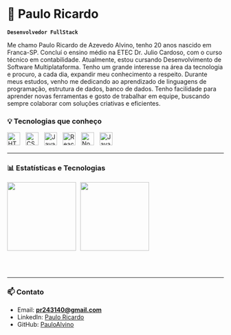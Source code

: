 # 👾 Paulo Ricardo

**`Desenvolvedor FullStack`**

Me chamo Paulo Ricardo de Azevedo Alvino, tenho 20 anos nascido em Franca-SP. Concluí o ensino médio na ETEC Dr. Julio Cardoso, com o curso técnico em contabilidade. Atualmente, estou cursando Desenvolvimento de Software Multiplataforma. Tenho um grande interesse na área da tecnologia e procuro, a cada dia, expandir meu conhecimento a respeito.
Durante meus estudos, venho me dedicando ao aprendizado de linguagens de programação, estrutura de dados, banco de dados. Tenho facilidade para aprender novas ferramentas e gosto de trabalhar em equipe, buscando sempre colaborar com soluções criativas e eficientes.

### 💡 Tecnologias que conheço

<img 
    align="left" 
    alt="HTML"
    title="HTML" 
    width="30px" 
    style="padding-right: 10px;" 
    src="https://cdn.jsdelivr.net/gh/devicons/devicon@latest/icons/html5/html5-original.svg" 
/>
<img 
    align="left" 
    alt="CSS" 
    title="CSS"
    width="30px" 
    style="padding-right: 10px;" 
    src="https://cdn.jsdelivr.net/gh/devicons/devicon@latest/icons/css3/css3-original.svg" 
/>
<img 
    align="left" 
    alt="JavaScript" 
    title="JavaScript"
    width="30px" 
    style="padding-right: 10px;" 
    src="https://cdn.jsdelivr.net/gh/devicons/devicon@latest/icons/javascript/javascript-original.svg" 
/>
<img 
    align="left" 
    alt="React"
    title="React" 
    width="30px" 
    style="padding-right: 10px;" 
    src="https://cdn.jsdelivr.net/gh/devicons/devicon@latest/icons/react/react-original.svg" 
/>
<img 
    align="left" 
    alt="Node.js"
    title="Node.js" 
    width="30px" 
    style="padding-right: 10px;" 
    src="https://cdn.jsdelivr.net/gh/devicons/devicon@latest/icons/nodejs/nodejs-original.svg" 
/>
<img 
    align="left" 
    alt="Java"
    title="Java" 
    width="30px" 
    style="padding-right: 10px;" 
    src="https://cdn.jsdelivr.net/gh/devicons/devicon@latest/icons/java/java-original.svg" 
/>

<br/><br/>

---

### 📊 Estatísticas e Tecnologias

<div style="display: flex; gap: 10px; flex-wrap: wrap;">
  <img 
    height="160em" 
    src="https://github-readme-stats.vercel.app/api?username=PauloAlvino&show_icons=true&theme=tokyonight&include_all_commits=true&locale=pt-br" 
  />
    <img 
      height="160em" 
      src="https://github-readme-stats-sigma-five.vercel.app/api/top-langs/?username=PauloAlvino&layout=compact&langs_count=6&theme=tokyonight&custom_title=Linguagens%20mais%20usadas"
    />
</div>

<br/><br/>

---

### 📫 Contato

- Email: **pr243140@gmail.com**
- LinkedIn: [Paulo Ricardo](https://www.linkedin.com/in/paulo-ricardo-2827b82aa/)
- GitHub: [PauloAlvino](https://github.com/PauloAlvino)

